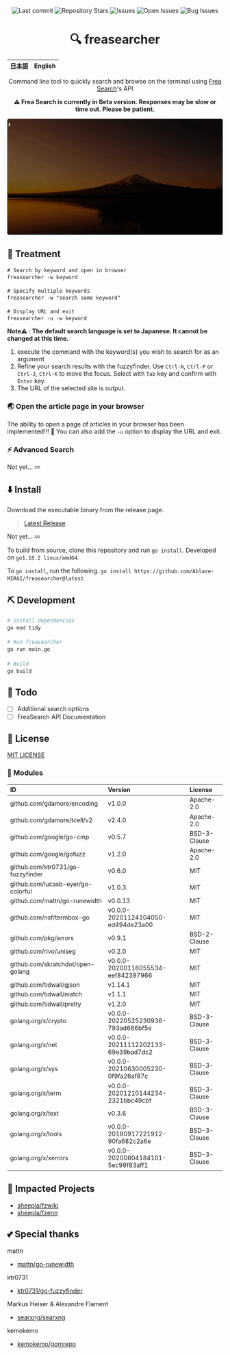 <div align="center">

![Last commit](https://img.shields.io/github/last-commit/Ablaze-MIRAI/freasearcher?style=flat-square)
![Repository Stars](https://img.shields.io/github/stars/Ablaze-MIRAI/freasearcher?style=flat-square)
![Issues](https://img.shields.io/github/issues/Ablaze-MIRAI/freasearcher?style=flat-square)
![Open Issues](https://img.shields.io/github/issues-raw/Ablaze-MIRAI/freasearcher?style=flat-square)
![Bug Issues](https://img.shields.io/github/issues/Ablaze-MIRAI/freasearcher/bug?style=flat-square)

# 🔍 freasearcher

</div>

<table>
  <thead>
    <tr>
      <th style="text-align:center"><a href="README.md">日本語</a></th>
      <th style="text-align:center">English</th>
    </tr>
  </thead>
</table>

<div align="center">

Command line tool to quickly search and browse on the terminal using [Frea Search](https://freasearch.org/)'s API

**⚠️ Frea Search is currently in Beta version. Responses may be slow or time out. Please be patient.**

</div>

![Running gif image](./img/t-rec.gif)

## 🚀 Treatment

```
# Search by keyword and open in browser
freasearcher -w keyword

# Specify multiple keywords
freasearcher -w "search some keyword"

# Display URL and exit
freasearcher -u -w keyword
```

**Note⚠️ : The default search language is set to Japanese. It cannot be changed at this time.**

1. execute the command with the keyword(s) you wish to search for as an argument
1. Refine your search results with the fuzzyfinder. Use `Ctrl-N`, `Ctrl-P` or `Ctrl-J`, `Ctrl-K` to move the focus. Select with `Tab` key and confirm with `Enter` key.
1. The URL of the selected site is output.

### 🌏 Open the article page in your browser

The ability to open a page of articles in your browser has been implemented!!! 🎉
You can also add the `-u` option to display the URL and exit.

### ⚡ Advanced Search

Not yet... 💤

## ⬇️  Install

Download the executable binary from the release page.

> [Latest Release]()

Not yet... 💤

To build from source, clone this repository and run `go install`.
Developed on `go1.18.2 linux/amd64`.

To `go install`, run the following.
`go install https://github.com/Ablaze-MIRAI/freasearcher@latest`

## ⛏️  Development

```sh
# install dependencies
go mod tidy

# Run freasearcher
go run main.go

# Build
go build
```
## 📝 Todo

- [ ] Additional search options
- [ ] FreaSearch API Documentation

## 📜 License

[MIT LICENSE](LICENSE)

### 🧩 Modules
|ID|Version|License|
|:---|:---|:---|
|github.com/gdamore/encoding|v1.0.0|Apache-2.0|
|github.com/gdamore/tcell/v2|v2.4.0|Apache-2.0|
|github.com/google/go-cmp|v0.5.7|BSD-3-Clause|
|github.com/google/gofuzz|v1.2.0|Apache-2.0|
|github.com/ktr0731/go-fuzzyfinder|v0.6.0|MIT|
|github.com/lucasb-eyer/go-colorful|v1.0.3|MIT|
|github.com/mattn/go-runewidth|v0.0.13|MIT|
|github.com/nsf/termbox-go|v0.0.0-20201124104050-ed494de23a00|MIT|
|github.com/pkg/errors|v0.9.1|BSD-2-Clause|
|github.com/rivo/uniseg|v0.2.0|MIT|
|github.com/skratchdot/open-golang|v0.0.0-20200116055534-eef842397966|MIT|
|github.com/tidwall/gjson|v1.14.1|MIT|
|github.com/tidwall/match|v1.1.1|MIT|
|github.com/tidwall/pretty|v1.2.0|MIT|
|golang.org/x/crypto|v0.0.0-20220525230936-793ad666bf5e|BSD-3-Clause|
|golang.org/x/net|v0.0.0-20211112202133-69e39bad7dc2|BSD-3-Clause|
|golang.org/x/sys|v0.0.0-20210630005230-0f9fa26af87c|BSD-3-Clause|
|golang.org/x/term|v0.0.0-20201210144234-2321bbc49cbf|BSD-3-Clause|
|golang.org/x/text|v0.3.6|BSD-3-Clause|
|golang.org/x/tools|v0.0.0-20180917221912-90fa682c2a6e|BSD-3-Clause|
|golang.org/x/xerrors|v0.0.0-20200804184101-5ec99f83aff1|BSD-3-Clause|

## 👏  Impacted Projects

- [sheepla/fzwiki](https://github.com/sheepla/fzwiki)
- [sheepla/fzenn](https://github.com/sheepla/fzenn)

## 💕  Special thanks
mattn
- [mattn/go-runewidth](https://github.com/mattn/go-runewidth)

ktr0731
- [ktr0731/go-fuzzyfinder](https://github.com/ktr0731/go-fuzzyfinder)

Markus Heiser & Alexandre Flament
- [searxng/searxng](https://github.com/searxng/searxng)

kemokemo
- [kemokemo/gomrepo](https://github.com/kemokemo/gomrepo)
